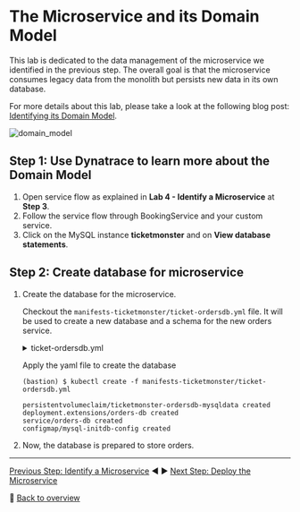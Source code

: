 # The Microservice and its Domain Model

This lab is dedicated to the data management of the microservice we identified in the previous step. The overall goal is that the microservice consumes legacy data from the monolith but persists new data in its own database.

For more details about this lab, please take a look at the following blog post: [Identifying its Domain Model](https://www.dynatrace.com/news/blog/monolith-to-microservices-the-microservice-and-its-domain-model/).

![domain_model](../assets/domain_model.png)

## Step 1: Use Dynatrace to learn more about the Domain Model

1. Open service flow as explained in **Lab 4 - Identify a Microservice** at **Step 3**.
1. Follow the service flow through BookingService and your custom service. 
1. Click on the MySQL instance **ticketmonster** and on **View database statements**.

## Step 2: Create database for microservice

1. Create the database for the microservice.
    
    Checkout the `manifests-ticketmonster/ticket-ordersdb.yml` file. It will be used to create a new database and a schema for the new orders service.
    <details>
        <summary>ticket-ordersdb.yml</summary>

        ---
        apiVersion: v1
        kind: PersistentVolumeClaim
        metadata:
        name: ticketmonster-ordersdb-mysqldata
        namespace: ticketmonster
        spec:
        accessModes:
        - ReadWriteOnce
        resources:
            requests:
            storage: 10Gi
        storageClassName: gold
        ---
        apiVersion: extensions/v1beta1
        kind: Deployment
        metadata:
        name: orders-db
        namespace: ticketmonster
        spec:
        replicas: 1
        template:
            metadata:
            labels:
                name: orders-db
            spec:
            containers:
                - name: orders-db
                image: mysql:5.5
                imagePullPolicy: "IfNotPresent"
                env:
                    - name: MYSQL_USER
                    value: ticket
                    - name: MYSQL_PASSWORD
                    value: monster
                    - name: MYSQL_DATABASE
                    value: orders
                    - name: MYSQL_ROOT_PASSWORD
                    value: Dynatrace123!
                ports:
                    - containerPort: 3306
                volumeMounts:
                    - mountPath: /docker-entrypoint-initdb.d
                    name: mysql-initdb
                    - mountPath: /var/lib/mysql
                    name: ticketmonster-ordersdb-mysqldata
            volumes:
                - name: mysql-initdb
                configMap:
                    name: mysql-initdb-config
                - name: ticketmonster-ordersdb-mysqldata
                persistentVolumeClaim:
                    claimName: ticketmonster-ordersdb-mysqldata
        ---
        apiVersion: v1
        kind: Service
        metadata:
        name: orders-db
        namespace: ticketmonster
        spec:
        ports:
            - port: 3306
        selector:
            name: orders-db
        ---
        apiVersion: v1
        kind: ConfigMap
        metadata:
        name: mysql-initdb-config
        namespace: ticketmonster
        data:
        initdb.sql: |
            CREATE TABLE `section` (
            `id` bigint(20) NOT NULL AUTO_INCREMENT,
            `description` varchar(255) NOT NULL,
            `name` varchar(255) NOT NULL,
            `number_of_rows` int(11) NOT NULL,
            `row_capacity` int(11) NOT NULL,
            `venue_id` bigint(20) DEFAULT NULL,
            `venue_name` varchar(255) DEFAULT NULL,
            PRIMARY KEY (`id`),
            UNIQUE KEY `UKbdpgnn9f25eootvop4cqics0i` (`name`,`venue_id`)
            ) ;
            CREATE TABLE `appearance` (
            `id` bigint(20) NOT NULL AUTO_INCREMENT,
            `event_id` bigint(20) DEFAULT NULL,
            `event_name` varchar(255) DEFAULT NULL,
            `venue_id` bigint(20) DEFAULT NULL,
            `venue_name` varchar(255) DEFAULT NULL,
            PRIMARY KEY (`id`),
            UNIQUE KEY `UKfgr2nkyi0qpjhjvji0mdfvudc` (`event_id`,`venue_id`)
            ) ;
            CREATE TABLE `booking` (
            `id` bigint(20) NOT NULL AUTO_INCREMENT,
            `cancellation_code` varchar(255) NOT NULL,
            `contact_email` varchar(255) NOT NULL,
            `created_on` datetime NOT NULL,
            `performance_id` bigint(20) DEFAULT NULL,
            `performance_name` varchar(255) DEFAULT NULL,
            PRIMARY KEY (`id`)
            ) ;
            CREATE TABLE `section_allocation` (
            `id` bigint(20) NOT NULL AUTO_INCREMENT,
            `allocated` longblob,
            `occupied_count` int(11) NOT NULL,
            `performance_id` bigint(20) DEFAULT NULL,
            `performance_name` varchar(255) DEFAULT NULL,
            `version` bigint(20) NOT NULL,
            `section_id` bigint(20) NOT NULL,
            PRIMARY KEY (`id`),
            UNIQUE KEY `UKcbyh3leaebtlwfc4eiotooopq` (`performance_id`,`section_id`),
            KEY `FK3rw79cvgssmpg21ds219dydrp` (`section_id`),
            CONSTRAINT `FK3rw79cvgssmpg21ds219dydrp` FOREIGN KEY (`section_id`) REFERENCES `section` (`id`)
            ) ;
            CREATE TABLE `ticket_category` (
            `id` bigint(20) NOT NULL AUTO_INCREMENT,
            `description` varchar(255) NOT NULL,
            PRIMARY KEY (`id`),
            UNIQUE KEY `UK_hbsjuus8lw4socklmianxb00r` (`description`)
            ) ;
            CREATE TABLE `ticket` (
            `id` bigint(20) NOT NULL AUTO_INCREMENT,
            `price` float NOT NULL,
            `number` int(11) NOT NULL,
            `row_number` int(11) NOT NULL,
            `section_id` bigint(20) DEFAULT NULL,
            `ticket_category_id` bigint(20) NOT NULL,
            `booking_id` bigint(20) DEFAULT NULL,
            PRIMARY KEY (`id`),
            KEY `FK43lerp18busrqen2gd43vhepi` (`section_id`),
            KEY `FKbt7yntrpp48qd82aubrq6lbx8` (`ticket_category_id`),
            KEY `FK8h02qtjhsys9q4ibyomkoctu6` (`booking_id`),
            CONSTRAINT `FK8h02qtjhsys9q4ibyomkoctu6` FOREIGN KEY (`booking_id`) REFERENCES `booking` (`id`)
            ) ;
            CREATE TABLE `ticket_price_guide` (
            `id` bigint(20) NOT NULL AUTO_INCREMENT,
            `price` float NOT NULL,
            `section_id` bigint(20) NOT NULL,
            `show_id` bigint(20) NOT NULL,
            `ticketcategory_id` bigint(20) NOT NULL,
            PRIMARY KEY (`id`),
            UNIQUE KEY `UKqgjl8uim31mh6vop6pnt188b4` (`section_id`,`show_id`,`ticketcategory_id`),
            KEY `FKt21lxux6lmhmw6jyx3schteio` (`show_id`),
            KEY `FKbdxqxoxov15nyypxdryur5fs5` (`ticketcategory_id`),
            CONSTRAINT `FK60ub03ab2r2j6d5v8v3v0dprr` FOREIGN KEY (`section_id`) REFERENCES `section` (`id`),
            CONSTRAINT `FKbdxqxoxov15nyypxdryur5fs5` FOREIGN KEY (`ticketcategory_id`) REFERENCES `ticket_category` (`id`),
            CONSTRAINT `FKt21lxux6lmhmw6jyx3schteio` FOREIGN KEY (`show_id`) REFERENCES `appearance` (`id`)
            ) ;
            CREATE TABLE id_generator
            (
            IDKEY char(20) NOT NULL,
            IDVALUE bigint NOT NULL
            );
            GRANT ALL PRIVILEGES ON `orders`.* TO 'ticket'@'%';
            INSERT INTO id_generator(IDKEY, IDVALUE) VALUES ('booking', 1);
            INSERT INTO id_generator(IDKEY, IDVALUE) VALUES ('ticket', 1);
            INSERT INTO id_generator(IDKEY, IDVALUE) VALUES ('section_allocation', 1000);
    </details>

    Apply the yaml file to create the database

    ```
    (bastion) $ kubectl create -f manifests-ticketmonster/ticket-ordersdb.yml

    persistentvolumeclaim/ticketmonster-ordersdb-mysqldata created
    deployment.extensions/orders-db created
    service/orders-db created
    configmap/mysql-initdb-config created
    ```

1. Now, the database is prepared to store orders.

---

[Previous Step: Identify a Microservice](../4_Identify_a_Microservice) :arrow_backward: :arrow_forward: [Next Step: Deploy the Microservice](../6_Deploy_the_Microservice)

:arrow_up_small: [Back to overview](../)
